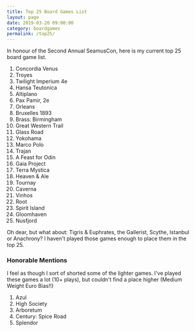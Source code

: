 ```yaml
---
title: Top 25 Board Games List
layout: page
date: 2019-03-20 09:00:00
category: boardgames
permalink: /top25/
---
```


In honour of the Second Annual SeamusCon, here is my current top 25 board game list.

1.  Concordia Venus
1.  Troyes
1.  Twilight Imperium 4e
1.  Hansa Teutonica
1.  Altiplano
1.  Pax Pamir, 2e
1.  Orleans
1.  Bruxelles 1893
1.  Brass: Birmingham
0.  Great Western Trail
1.  Glass Road
1.  Yokohama
1.  Marco Polo
1.  Trajan
1.  A Feast for Odin
1.  Gaia Project
1.  Terra Mystica
1.  Heaven & Ale
1.  Tournay
1.  Caverna
1.  Vinhos
1.  Root
1.  Spirit Island
1.  Gloomhaven
25.  Nusfjord

Oh dear, but what about: Tigris & Euphrates, the Gallerist, Scythe, Istanbul or Anachrony? I haven't played those games enough to place them in the top 25.

### Honorable Mentions
I feel as though I sort of shorted some of the lighter games. I've played these games a lot (10+ plays), but couldn't find a place higher (Medium Weight Euro Bias!!) 

1. Azul
1. High Society
1. Arboretum
1. Century: Spice Road
1. Splendor
